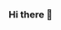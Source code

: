 ### Hi there 👋

<!--[![Readme Card](https://github-readme-stats.vercel.app/api/pin/?username=lkaesberg&repo=EmailVerify&bg_color=30,e96443,904e95&title_color=fff&text_color=fff)](https://github.com/anuraghazra/github-readme-stats)
-->

<!--
**lkaesberg/lkaesberg** is a ✨ _special_ ✨ repository because its `README.md` (this file) appears on your GitHub profile.

Here are some ideas to get you started:

- 🔭 I’m currently working on ...
- 🌱 I’m currently learning ...
- 👯 I’m looking to collaborate on ...
- 🤔 I’m looking for help with ...
- 💬 Ask me about ...
- 📫 How to reach me: ...
- 😄 Pronouns: ...
- ⚡ Fun fact: ...
-->
